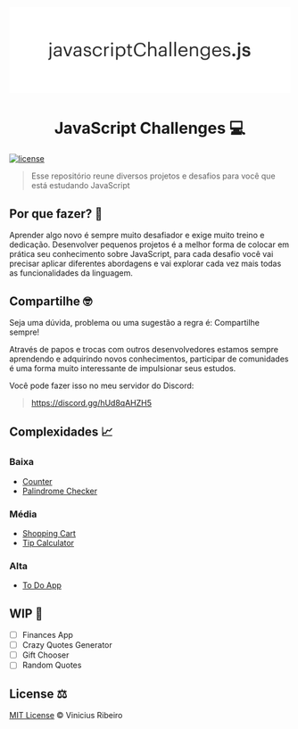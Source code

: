 <p align="center"><img src="./project_logo.png" /></p>

<h1 align="center">JavaScript Challenges 💻</h1>

[![license](https://img.shields.io/github/license/vncsrbro/javascript-challenges.svg)](./LICENSE)

> Esse repositório reune diversos projetos e desafios para você que está estudando JavaScript

## Por que fazer? 🤔

Aprender algo novo é sempre muito desafiador e exige muito treino e dedicação. Desenvolver pequenos projetos é a melhor forma de colocar em prática seu conhecimento sobre JavaScript, para cada desafio você vai precisar aplicar diferentes abordagens e vai explorar cada vez mais todas as funcionalidades da linguagem.

## Compartilhe 🤓

Seja uma dúvida, problema ou uma sugestão a regra é: Compartilhe sempre!

Através de papos e trocas com outros desenvolvedores estamos sempre aprendendo e adquirindo novos conhecimentos, participar de comunidades é uma forma muito interessante de impulsionar seus estudos.

Você pode fazer isso no meu servidor do Discord:

> https://discord.gg/hUd8qAHZH5

## Complexidades 📈

### Baixa

- [Counter](counter/README.md)
- [Palindrome Checker](palindrome-checker/README.md)

### Média

- [Shopping Cart](shopping-cart/README.md)
- [Tip Calculator](tip-calculator/README.md)

### Alta

- [To Do App](todo-app/README.md)

## WIP 🚧

- [ ] Finances App
- [ ] Crazy Quotes Generator
- [ ] Gift Chooser
- [ ] Random Quotes

## License ⚖️

[MIT License](./LICENSE) © Vinicius Ribeiro